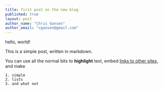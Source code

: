 ```yaml
---
title: first post on the new blog
published: true
layout: post
author_name: "Chris Gansen"
author_email: "cgansen@gmail.com"
---
```


hello, world!

This is a simple post, written in markdown.

You can use all the normal bits to **highlight** text, embed [links to other sites](http://cutgroup.smartchicagoapps.org), and make 

    1. simple
    2. lists
    3. and what not